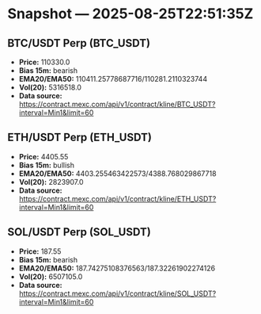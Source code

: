 # Snapshot — 2025-08-25T22:51:35Z

## BTC/USDT Perp (BTC_USDT)
- **Price:** 110330.0
- **Bias 15m:** bearish
- **EMA20/EMA50:** 110411.25778687716/110281.2110323744
- **Vol(20):** 5316518.0
- **Data source:** https://contract.mexc.com/api/v1/contract/kline/BTC_USDT?interval=Min1&limit=60

## ETH/USDT Perp (ETH_USDT)
- **Price:** 4405.55
- **Bias 15m:** bullish
- **EMA20/EMA50:** 4403.255463422573/4388.768029867718
- **Vol(20):** 2823907.0
- **Data source:** https://contract.mexc.com/api/v1/contract/kline/ETH_USDT?interval=Min1&limit=60

## SOL/USDT Perp (SOL_USDT)
- **Price:** 187.55
- **Bias 15m:** bearish
- **EMA20/EMA50:** 187.74275108376563/187.32261902274126
- **Vol(20):** 6507105.0
- **Data source:** https://contract.mexc.com/api/v1/contract/kline/SOL_USDT?interval=Min1&limit=60
